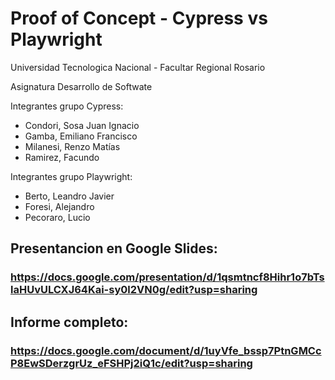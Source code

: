 # Proof of Concept - Cypress vs Playwright
Universidad Tecnologica Nacional - Facultar Regional Rosario

Asignatura Desarrollo de Softwate

Integrantes grupo Cypress:
  * Condori, Sosa Juan Ignacio
  * Gamba, Emiliano Francisco
  * Milanesi, Renzo Matías
  * Ramirez, Facundo

Integrantes grupo Playwright:
  * Berto, Leandro Javier
  * Foresi, Alejandro
  * Pecoraro, Lucio

## Presentancion en Google Slides:
### https://docs.google.com/presentation/d/1qsmtncf8Hihr1o7bTslaHUvULCXJ64Kai-sy0l2VN0g/edit?usp=sharing

## Informe completo:
### https://docs.google.com/document/d/1uyVfe_bssp7PtnGMCcP8EwSDerzgrUz_eFSHPj2iQ1c/edit?usp=sharing
